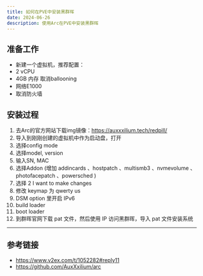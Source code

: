 ```yaml
---
title: 如何在PVE中安装黑群晖
date: 2024-06-26
description: 使用Arc在PVE中安装黑群晖
---
```


## 准备工作

- 新建一个虚拟机，推荐配置：
- 2 vCPU
- 4GB 内存 取消ballooning
- 网络E1000
- 取消防火墙

## 安装过程

1. 去Arc的官方网站下载img镜像：https://auxxxilium.tech/redpill/
2. 导入到刚刚创建的虚拟机中作为启动盘，打开
3. 选择config mode
4. 选择model, version
5. 输入SN, MAC
6. 选择Addon (增加 addincards 、hostpatch 、multismb3 、nvmevolume 、photofacepatch 、powersched )
7. 选择 2 I want to make changes
8. 修改 keymap 为 qwerty us
9. DSM option 里开启 IPv6
10. build loader
11. boot loader
12. 到群晖官网下载 pat 文件，然后使用 IP 访问黑群晖，导入 pat 文件安装系统

---

## 参考链接

- https://www.v2ex.com/t/1052282#reply11
- https://github.com/AuxXxilium/arc